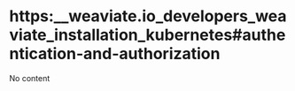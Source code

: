 # https:__weaviate.io_developers_weaviate_installation_kubernetes#authentication-and-authorization
No content
